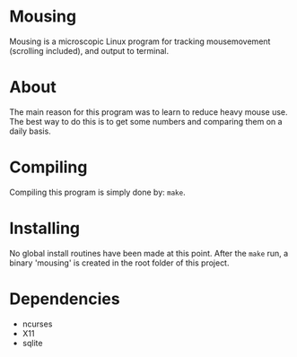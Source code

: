 Mousing
=======
Mousing is a microscopic Linux program for tracking mousemovement (scrolling included), and output to terminal.

About
=====
The main reason for this program was to learn to reduce heavy mouse use. 
The best way to do this is to get some numbers and comparing them on a daily basis.

Compiling
=========
Compiling this program is simply done by: `make`.

Installing
==========
No global install routines have been made at this point. After the `make` run, a binary 'mousing' is created in the root folder of this project.

Dependencies
=====
  * ncurses
  * X11
  * sqlite
